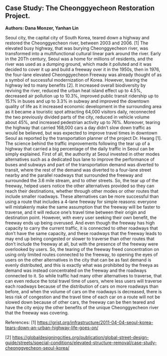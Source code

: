 

## Case Study: The Cheonggyecheon Restoration Project.
**Authors: Dana Monzer, Yanhan Lin**

Seoul city, the capital city of South Korea, teared down a highway and restored the Cheonggyecheon river, between 2003 and 2006. [1] The elevated busy highway, that was burying Cheonggyecheon river, was transformed into a multifunctional cultural linear park around the river. 
Early in the 20Th century, Seoul was a home for millions of residents, and the river was used as a dumping ground, which made it polluted and it was decided to cover it up and build a freeway over it in the 1950s, then in 1976, the four-lane elevated Cheonggyecheon Freeway was already thought of as a symbol of successful modernization of Korea.
However, tearing the highway led to many benefits [2]. It increased overall biodiversity by reviving the river, reduced the urban heat island effect up to 4.5%, decreased air pollution up to 10.3%, improved public transit ridership up to 15.1%  in buses and up to 3.3% in subway and improved the downtown quality of life as it increased economic development in the surrounding area as it became a touristic spot attracting 64,000 visitors daily, reconnected the two previously divided parts of the city, reduced in vehicle volume about 45%, and increased pedestrian activity up to 76%. Moreover, tearing the highway that carried 168,000 cars a day didn’t slow down traffic as would be believed, but was expected to improve travel times in downtown Seoul as reported by the transportation planner of the project Dr. Hwang [1]. 
 The science behind the traffic improvements following the tear up of a highway that carried a big percentage of the daily traffic in Seoul can be simply explained. First of all, the authority at Seoul invested in other modes alternatives such as a dedicated bus lane to improve the performance of buses and subways and part of the transportation demand was diverted to transit, where the rest of the demand was diverted to a four-lane street nearby and the parallel roadways that surrounded the freeway and surrounded the 3.6 mile stream, and to other streets. 
So, the tear up of the freeway, helped users notice the other alternatives provided so they can reach their destinations, whether through other modes or other routes that include smaller roadways. These alternatives can be more successful than using a route that includes a 4-lane freeway for simple reasons: everyone will mistakenly make the same assumption that the freeway will be faster to traverse, and it will reduce one’s travel time between their origin and destination point. However, with every user seeking their own benefit, the freeway ends up being overused. And even though the freeway has high capacity to carry the current traffic, it is connected to other roadways that don’t have the same capacity, and these roadways that the freeway leads to may end up being congested or slower to traverse than other routes that don’t include the freeway at all, but with the presence of the freeway were overlooked by users. 
So, the tearing of the freeway freed concentration on using only limited routes connected to the freeway, to opening the eyes of users on the other alternatives in the city that can be as fast demand is evenly distributed, and this is exactly what was prohibited by the freeya as demand was instead concentrated on the freeway and the roadways connected to it. 
So while traffic had many other alternatives to traverse, that can even reduce the total travel time of users, where less users will traverse each roadways because of the distribution of cars on more roadways than before, and when the volume of cars on the roadways is decreased, there is less risk of congestion and the travel time of each car on a route will not be slowed down because of other cars, the freeway can be then teared and have the city enjoy the other benefits of the unique Cheonggyecheon river that the freeway was covering. 

References:
[1] https://grist.org/infrastructure/2011-04-04-seoul-korea-tears-down-an-urban-highway-life-goes-on/

[2] https://globaldesigningcities.org/publication/global-street-design-guide/streets/special-conditions/elevated-structure-removal/case-study-cheonggyecheon-seoul-korea/



